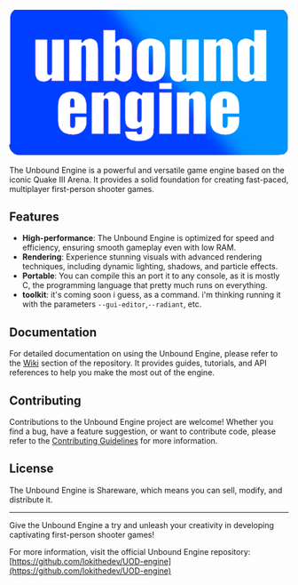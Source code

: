 ![Unbound Engine Logo](https://raw.githubusercontent.com/lokithedev/UOD-engine/master/misc/unboundengine.png)

The Unbound Engine is a powerful and versatile game engine based on the iconic Quake III Arena. It provides a solid foundation for creating fast-paced, multiplayer first-person shooter games.

## Features

- **High-performance**: The Unbound Engine is optimized for speed and efficiency, ensuring smooth gameplay even with low RAM.
- **Rendering**: Experience stunning visuals with advanced rendering techniques, including dynamic lighting, shadows, and particle effects.
- **Portable**: You can compile this an port it to any console, as it is mostly C, the programming language that pretty much runs on everything.
- **toolkit**: it's coming soon i guess, as a command. i'm thinking running it with the parameters `--gui-editor`,`--radiant`, etc.

## Documentation

For detailed documentation on using the Unbound Engine, please refer to the [Wiki](https://github.com/lokithedev/UOD-engine/wiki) section of the repository. It provides guides, tutorials, and API references to help you make the most out of the engine.

## Contributing

Contributions to the Unbound Engine project are welcome! Whether you find a bug, have a feature suggestion, or want to contribute code, please refer to the [Contributing Guidelines](CONTRIBUTING.md) for more information.

## License

The Unbound Engine is Shareware, which means you can sell, modify, and distribute it.

---

Give the Unbound Engine a try and unleash your creativity in developing captivating first-person shooter games!

For more information, visit the official Unbound Engine repository: [https://github.com/lokithedev/UOD-engine](https://github.com/lokithedev/UOD-engine)

